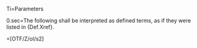 Ti=Parameters

0.sec=The following shall be interpreted as defined terms, as if they were listed in {Def.Xref}.


=[OTF/Z/ol/s2]

